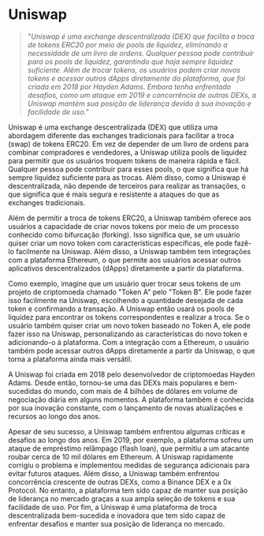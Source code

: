 # Uniswap

>"*Uniswap é uma exchange descentralizada (DEX) que facilita a troca de tokens ERC20 por meio de pools de liquidez, eliminando a necessidade de um livro de ordens. Qualquer pessoa pode contribuir para os pools de liquidez, garantindo que haja sempre liquidez suficiente. Além de trocar tokens, os usuários podem criar novos tokens e acessar outros dApps diretamente da plataforma, que foi criada em 2018 por Hayden Adams. Embora tenha enfrentado desafios, como um ataque em 2019 e concorrência de outras DEXs, a Uniswap mantém sua posição de liderança devido à sua inovação e facilidade de uso.*"

Uniswap é uma exchange descentralizada (DEX) que utiliza uma abordagem diferente das exchanges tradicionais para facilitar a troca (swap) de tokens ERC20. Em vez de depender de um livro de ordens para combinar compradores e vendedores, a Uniswap utiliza pools de liquidez para permitir que os usuários troquem tokens de maneira rápida e fácil. Qualquer pessoa pode contribuir para esses pools, o que significa que há sempre liquidez suficiente para as trocas. Além disso, como a Uniswap é descentralizada, não depende de terceiros para realizar as transações, o que significa que é mais segura e resistente a ataques do que as exchanges tradicionais.

Além de permitir a troca de tokens ERC20, a Uniswap também oferece aos usuários a capacidade de criar novos tokens por meio de um processo conhecido como bifurcação (forking). Isso significa que, se um usuário quiser criar um novo token com características específicas, ele pode fazê-lo facilmente na Uniswap. Além disso, a Uniswap também tem integrações com a plataforma Ethereum, o que permite aos usuários acessar outros aplicativos descentralizados (dApps) diretamente a partir da plataforma.

Como exemplo, imagine que um usuário quer trocar seus tokens de um projeto de criptomoeda chamado "Token A" pelo "Token B". Ele pode fazer isso facilmente na Uniswap, escolhendo a quantidade desejada de cada token e confirmando a transação. A Uniswap então usará os pools de liquidez para encontrar os tokens correspondentes e realizar a troca. Se o usuário também quiser criar um novo token baseado no Token A, ele pode fazer isso na Uniswap, personalizando as características do novo token e adicionando-o à plataforma. Com a integração com a Ethereum, o usuário também pode acessar outros dApps diretamente a partir da Uniswap, o que torna a plataforma ainda mais versátil.

A Uniswap foi criada em 2018 pelo desenvolvedor de criptomoedas Hayden Adams. Desde então, tornou-se uma das DEXs mais populares e bem-sucedidas do mundo, com mais de 4 bilhões de dólares em volume de negociação diária em alguns momentos. A plataforma também é conhecida por sua inovação constante, com o lançamento de novas atualizações e recursos ao longo dos anos.

Apesar de seu sucesso, a Uniswap também enfrentou algumas críticas e desafios ao longo dos anos. Em 2019, por exemplo, a plataforma sofreu um ataque de empréstimo relâmpago (flash loan), que permitiu a um atacante roubar cerca de 10 mil dólares em Ethereum. A Uniswap rapidamente corrigiu o problema e implementou medidas de segurança adicionais para evitar futuros ataques. Além disso, a Uniswap também enfrentou concorrência crescente de outras DEXs, como a Binance DEX e a 0x Protocol. No entanto, a plataforma tem sido capaz de manter sua posição de liderança no mercado graças a sua ampla seleção de tokens e sua facilidade de uso. Por fim, a Uniswap é uma plataforma de troca descentralizada bem-sucedida e inovadora que tem sido capaz de enfrentar desafios e manter sua posição de liderança no mercado.